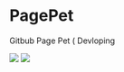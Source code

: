 # PagePet
Gitbub Page Pet ( Devloping


<img src="https://raw.githubusercontent.com/Enigma-Soul/PagePet/main/modify_cookies.html"></img>
<img src="https://raw.githubusercontent.com/Enigma-Soul/PagePet/main/display_cookies.html"></img>
